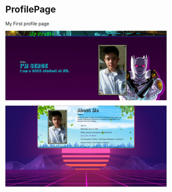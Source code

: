 # ProfilePage
My First profile page

![Alt text](/images/ScreenShot1.PNG?raw=true)

![Alt text](/images/Screenshot2.PNG?raw=true)
